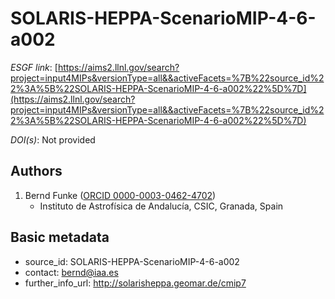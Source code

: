 # SOLARIS-HEPPA-ScenarioMIP-4-6-a002

*ESGF link*: [https://aims2.llnl.gov/search?project=input4MIPs&versionType=all&&activeFacets=%7B%22source_id%22%3A%5B%22SOLARIS-HEPPA-ScenarioMIP-4-6-a002%22%5D%7D](https://aims2.llnl.gov/search?project=input4MIPs&versionType=all&&activeFacets=%7B%22source_id%22%3A%5B%22SOLARIS-HEPPA-ScenarioMIP-4-6-a002%22%5D%7D)

*DOI(s)*: Not provided

## Authors

1. Bernd Funke ([ORCID 0000-0003-0462-4702](https://orcid.org/0000-0003-0462-4702))
    - Instituto de Astrofísica de Andalucía, CSIC, Granada, Spain


## Basic metadata

- source_id: SOLARIS-HEPPA-ScenarioMIP-4-6-a002
- contact: bernd@iaa.es
- further_info_url: http://solarisheppa.geomar.de/cmip7